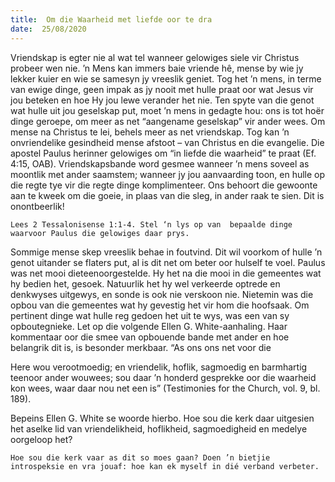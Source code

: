 ```yaml
---
title:  Om die Waarheid met liefde oor te dra
date:  25/08/2020
---
```


Vriendskap is egter nie al wat tel wanneer gelowiges siele vir Christus probeer wen nie. ’n Mens kan immers baie vriende hê, mense by wie jy lekker kuier en wie se samesyn jy vreeslik geniet. Tog het ’n mens, in terme van ewige dinge, geen impak as jy nooit met hulle praat oor wat Jesus vir jou beteken en hoe Hy jou lewe verander het nie. Ten spyte van die genot wat hulle uit jou geselskap put, moet ’n mens in gedagte hou: ons is tot hoër dinge geroepe, om meer as net “aangename geselskap” vir ander wees. Om mense na Christus te lei, behels meer as net vriendskap. Tog kan ’n onvriendelike gesindheid mense afstoot – van Christus en die evangelie.  Die apostel Paulus herinner gelowiges om “in liefde die waarheid” te praat (Ef. 4:15, OAB). Vriendskapsbande word gesmee wanneer ’n mens soveel as moontlik met ander saamstem; wanneer jy jou aanvaarding toon, en hulle op die regte tye vir die regte dinge komplimenteer. Ons behoort die gewoonte aan te kweek om die goeie, in plaas van die sleg, in ander raak te sien. Dit is onontbeerlik!

`Lees 2 Tessalonisense 1:1-4. Stel ‘n lys op van  bepaalde dinge waarvoor Paulus die gelowiges daar prys.`

Sommige mense skep vreeslik behae in foutvind. Dit wil voorkom of hulle ’n genot uitander se flaters put, al is dit net om beter oor hulself te voel. Paulus was net mooi dieteenoorgestelde. Hy het na die mooi in die gemeentes wat hy bedien het, gesoek. Natuurlik het hy wel verkeerde optrede en denkwyses uitgewys, en sonde is ook nie verskoon nie. Nietemin was die opbou van die gemeentes wat hy gevestig het vir hom die hoofsaak. Om pertinent dinge wat hulle reg gedoen het uit te wys, was een van sy opboutegnieke.  Let op die volgende Ellen G. White-aanhaling. Haar kommentaar oor die smee van opbouende bande met ander en hoe belangrik dit is, is besonder merkbaar. “As ons ons net voor die

Here wou verootmoedig; en vriendelik, hoflik, sagmoedig en barmhartig teenoor ander wouwees; sou daar ’n honderd gesprekke oor die waarheid kon wees, waar daar nou net een is” (Testimonies for the Church, vol. 9, bl. 189).

Bepeins Ellen G. White se woorde hierbo. Hoe sou die kerk daar uitgesien het aselke lid van vriendelikheid, hoflikheid, sagmoedigheid en medelye oorgeloop het?

`Hoe sou die kerk vaar as dit so moes gaan? Doen ’n bietjie introspeksie en vra jouaf: hoe kan ek myself in dié verband verbeter.`